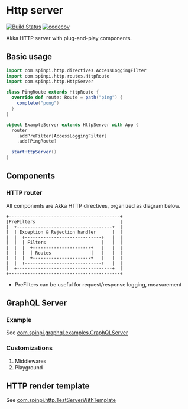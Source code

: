 # Http server

[![Build Status](https://travis-ci.org/spinpi/http-server.svg?branch=master)](https://travis-ci.org/spinpi/http-server)
[![codecov](https://codecov.io/gh/spinpi/http-server/branch/master/graph/badge.svg?token=O2TP9YQLJM)](https://codecov.io/gh/spinpi/http-server)

Akka HTTP server with plug-and-play components.

## Basic usage

```scala
import com.spinpi.http.directives.AccessLoggingFilter
import com.spinpi.http.routes.HttpRoute
import com.spinpi.http.HttpServer

class PingRoute extends HttpRoute {
  override def route: Route = path("ping") {
    complete("pong")
  }
}

object ExampleServer extends HttpServer with App {
  router
    .addPreFilter[AccessLoggingFilter]
    .add[PingRoute]

  startHttpServer()
}

```

## Components

### HTTP router

All components are Akka HTTP directives, organized as diagram below.

```
+------------------------------------------+
|PreFilters                                |
|  +------------------------------------+  |
|  | Exception & Rejection handler      |  |
|  |  +-----------------------------+   |  |
|  |  | Filters                     |   |  |
|  |  |  +----------------------+   |   |  |
|  |  |  | Routes               |   |   |  |
|  |  |  +----------------------+   |   |  |
|  |  +-----------------------------+   |  |
|  +------------------------------------+  |
+------------------------------------------+
```

- PreFilters can be useful for request/response logging, measurement

## GraphQL Server

### Example
See [com.spinpi.graphql.examples.GraphQLServer](graphql/src/test/scala/com/spinpi/graphql/examples/GraphQLServer.scala)

### Customizations
1. Middlewares
2. Playground

## HTTP render template

See [com.spinpi.http.TestServerWithTemplate](template/src/test/scala/com/spinpi/http/TestServerWithTemplate.scala)
